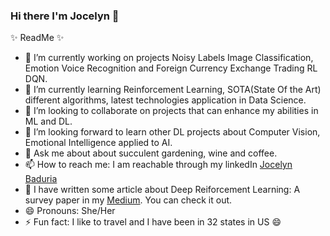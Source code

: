 ### Hi there I'm Jocelyn 👋


✨ ReadMe ✨

- 🔭 I’m currently working on projects Noisy Labels Image Classification, Emotion Voice Recognition and Foreign Currency Exchange Trading RL DQN.
- 🌱 I’m currently learning Reinforcement Learning, SOTA(State Of the Art) different algorithms, latest technologies application in Data Science.
- 👯 I’m looking to collaborate on projects that can enhance my abilities in ML and DL.
- 🤔 I’m looking forward to learn other DL projects about Computer Vision, Emotional Intelligence applied to AI.
- 💬 Ask me about about succulent gardening, wine and coffee.
- 📫 How to reach me: I am reachable through my linkedIn [Jocelyn Baduria](https://www.linkedin.com/in/jocelyn-b-87b88543/)
- 🧐 I have written some article about Deep Reiforcement Learning: A survey paper in my [Medium](https://jocelyn-baduria.medium.com/). You can check it out.
- 😄 Pronouns: She/Her
- ⚡ Fun fact: I like to travel and I have been in 32 states in US :smile:       
